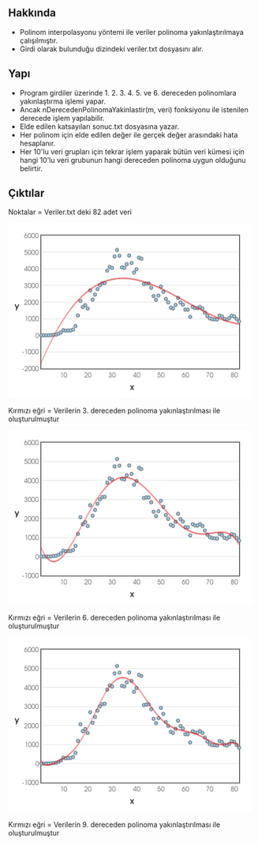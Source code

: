 ## Hakkında

* Polinom interpolasyonu yöntemi ile veriler polinoma yakınlaştırılmaya çalışılmıştır.
* Girdi olarak bulunduğu dizindeki veriler.txt dosyasını alır.

## Yapı

* Program girdiler üzerinde 1. 2. 3. 4. 5. ve 6. dereceden polinomlara yakınlaştırma işlemi yapar.
* Ancak nDerecedenPolinomaYakinlastir(m, veri) fonksiyonu ile istenilen derecede işlem yapılabilir.
* Elde edilen katsayıları sonuc.txt dosyasına yazar.
* Her polinom için elde edilen değer ile gerçek değer arasındaki hata hesaplanır.
* Her 10'lu veri grupları için tekrar işlem yaparak bütün veri kümesi için hangi 10'lu veri grubunun hangi dereceden polinoma uygun olduğunu belirtir.

## Çıktılar

Noktalar = Veriler.txt deki 82 adet veri

![3.dereceden](3.dereceden.jpeg)

Kırmızı eğri = Verilerin 3. dereceden polinoma yakınlaştırılması ile oluşturulmuştur

![6.dereceden](6.dereceden.jpg)

Kırmızı eğri = Verilerin 6. dereceden polinoma yakınlaştırılması ile oluşturulmuştur

![9.dereceden](9.dereceden.jpeg)

Kırmızı eğri = Verilerin 9. dereceden polinoma yakınlaştırılması ile oluşturulmuştur

